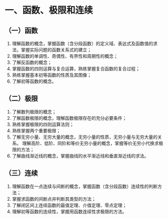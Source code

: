 # 一、函数、极限和连续

## （一）函数

01. 理解函数的概念，掌握函数（含分段函数）的定义域、表达式及函数值的求法，掌握实际问题的函数关系式的建立；
02. 理解函数的单调性、奇偶性、有界性和周期性的概念；
03. 了解反函数的概念；
04. 掌握函数的四则运算与复合运算，熟练掌握复合函数的复合过程；
05. 熟练掌握基本初等函数的性质及其图像；
06. 了解初等函数的概念。

## （二）极限

01. 了解数列极限的概念；
02. 了解函数极限的概念，理解函数极限存在的充分必要条件；
03. 熟练掌握极限的四则运算法则；
04. 熟练掌握两个重要极限；
05. 了解无穷小量、无穷大量的概念，无穷小量的性质，无穷小量与无穷大量的关系。
    理解高阶、低阶、同阶和等价无穷小量的概念，掌握等价无穷小代换求极限的方法；
06. 了解曲线渐近线的概念，掌握曲线的水平渐近线和垂直渐近线的求法。

## （三）连续

01. 理解函数在一点连续与间断的概念，掌握函数（含分段函数）连续性的判断方法；
02. 掌握求函数的间断点并判断其类型的方法；
03. 了解闭区间上连续函数的最值定理、介值定理、零点定理；
04. 理解初等函数的连续性，掌握用函数连续性求极限的方法。